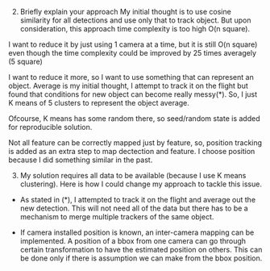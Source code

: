 2. Briefly explain your approach
My initial thought is to use cosine similarity for all detections and use only that to track object. But upon consideration, this approach time complexity is too high O(n square).

I want to reduce it by just using 1 camera at a time, but it is still O(n square) even though the time complexity could be improved by 25 times averagely (5 square)

I want to reduce it more, so I want to use something that can represent an object. Average is my initial thought, I attempt to track it on the flight but found that conditions for new object can become really messy(*). So, I just K means of 5 clusters to represent the object average.

Ofcourse, K means has some random there, so seed/random state is added for reproducible solution.

Not all feature can be correctly mapped just by feature, so, position tracking is added as an extra step to map dectection and feature. I choose position because I did something similar in the past.

3. My solution requires all data to be available (because I use K means clustering). Here is how I could change my approach to tackle this issue.

- As stated in (*), I attempted to track it on the flight and average out the new detection. This will not need all of the data but there has to be a mechanism to merge multiple trackers of the same object.

- If camera installed position is known, an inter-camera mapping can be implemented. A position of a bbox from one camera can go through certain transformation to have the estimated position on others. This can be done only if there is assumption we can make from the bbox position.